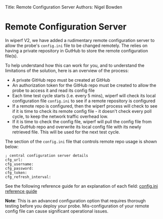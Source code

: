 Title: Remote Configuration Server
Authors: Nigel Bowden

# Remote Configuration Server
In wiperf V2, we have added a rudimentary remote configuration server to allow the probe's ```config.ini``` file to be changed remotely. The relies on having a private repository in GutHub to store the remote configuration file(s).

To help understand how this can work for you, and to understand the limitations of the solution, here is an overview of the process:

- A private GitHub repo must be created at GitHub
- An authorization token for the GitHub repo must be created to allow the probe to access it and read its config file
- Each time test cycle starts (i.e. every 5 mins), wiperf will check its local configuration file ```config.ini``` to see if a remote repository is configured
- If a remote repo is configured, then the wiperf process will check to see if it is time to check its remote config file - it doesn't check every poll cycle, to keep the network traffic overhead low.
- If it is time to check the config file, wiperf will pull the config file from the GutHub repo and overwrite its local config file with its newly retrieved file. This will be used for the next test cycle.

The section of the  ```config.ini``` file that controls remote repo usage is shown below:

```
; central configuration server details
cfg_url: 
cfg_username:
cfg_password:
cfg_token: 
cfg_refresh_interval: 
```

See the following reference guide for an explanation of each field: [config.ini reference guide](config.ini.md#cfg_url)

__Note__: This is an advanced configuration option that requires thorough testing before you deploy your probe. Mis-configuration of your remote config file can cause significant operational issues.
